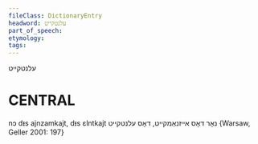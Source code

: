 ```yaml
---
fileClass: DictionaryEntry
headword: עלנטקייט
part_of_speech: 
etymology: 
tags: 
---
```

עלנטקייט

CENTRAL
========

nɔ dᵻs ajnzamkajt, dᵻs ɛlntkajt נאָר דאָס אייזנאַמקייט, דאָס עלנטקייט {Warsaw, Geller 2001: 197}